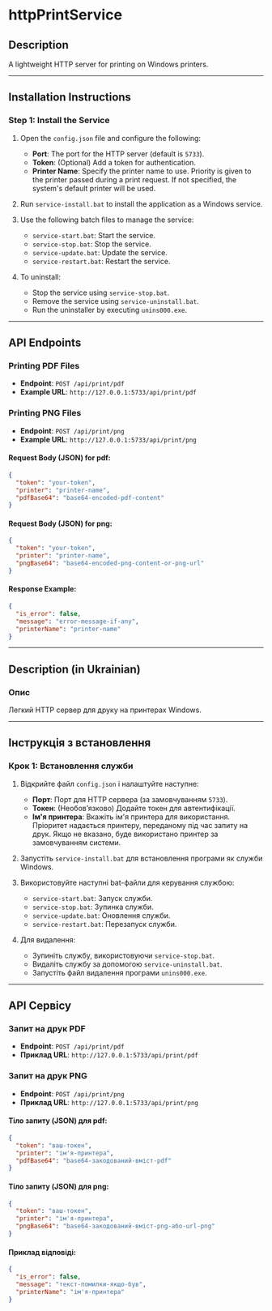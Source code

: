 # httpPrintService

## Description
A lightweight HTTP server for printing on Windows printers.

---

## Installation Instructions

### Step 1: Install the Service
1. Open the `config.json` file and configure the following:
   - **Port**: The port for the HTTP server (default is `5733`).
   - **Token**: (Optional) Add a token for authentication.
   - **Printer Name**: Specify the printer name to use. Priority is given to the printer passed during a print request. If not specified, the system's default printer will be used.

2. Run `service-install.bat` to install the application as a Windows service.

3. Use the following batch files to manage the service:
   - `service-start.bat`: Start the service.
   - `service-stop.bat`: Stop the service.
   - `service-update.bat`: Update the service.
   - `service-restart.bat`: Restart the service.

4. To uninstall:
   - Stop the service using `service-stop.bat`.
   - Remove the service using `service-uninstall.bat`.
   - Run the uninstaller by executing `unins000.exe`.

---

## API Endpoints

### Printing PDF Files
- **Endpoint**: `POST /api/print/pdf`
- **Example URL**: `http://127.0.0.1:5733/api/print/pdf`

### Printing PNG Files
- **Endpoint**: `POST /api/print/png`
- **Example URL**: `http://127.0.0.1:5733/api/print/png`

#### Request Body (JSON) for pdf:
```json
{
  "token": "your-token",
  "printer": "printer-name",
  "pdfBase64": "base64-encoded-pdf-content"
}
```

#### Request Body (JSON) for png:
```json
{
  "token": "your-token",
  "printer": "printer-name",
  "pngBase64": "base64-encoded-png-content-or-png-url"
}
```

#### Response Example:
```json
{
  "is_error": false,
  "message": "error-message-if-any",
  "printerName": "printer-name"
}
```

---

## Description (in Ukrainian)

### Опис
Легкий HTTP сервер для друку на принтерах Windows.

---

## Інструкція з встановлення

### Крок 1: Встановлення служби
1. Відкрийте файл `config.json` і налаштуйте наступне:
   - **Порт**: Порт для HTTP сервера (за замовчуванням `5733`).
   - **Токен**: (Необов’язково) Додайте токен для автентифікації.
   - **Ім'я принтера**: Вкажіть ім'я принтера для використання. Пріоритет надається принтеру, переданому під час запиту на друк. Якщо не вказано, буде використано принтер за замовчуванням системи.

2. Запустіть `service-install.bat` для встановлення програми як служби Windows.

3. Використовуйте наступні bat-файли для керування службою:
   - `service-start.bat`: Запуск служби.
   - `service-stop.bat`: Зупинка служби.
   - `service-update.bat`: Оновлення служби.
   - `service-restart.bat`: Перезапуск служби.

4. Для видалення:
   - Зупиніть службу, використовуючи `service-stop.bat`.
   - Видаліть службу за допомогою `service-uninstall.bat`.
   - Запустіть файл видалення програми `unins000.exe`.

---

## API Сервісу

### Запит на друк PDF
- **Endpoint**: `POST /api/print/pdf`
- **Приклад URL**: `http://127.0.0.1:5733/api/print/pdf`

### Запит на друк PNG
- **Endpoint**: `POST /api/print/png`
- **Приклад URL**: `http://127.0.0.1:5733/api/print/png`

#### Тіло запиту (JSON) для pdf:
```json
{
  "token": "ваш-токен",
  "printer": "ім'я-принтера",
  "pdfBase64": "base64-закодований-вміст-pdf"
}
```

#### Тіло запиту (JSON) для png:
```json
{
  "token": "ваш-токен",
  "printer": "ім'я-принтера",
  "pngBase64": "base64-закодований-вміст-png-або-url-png"
}
```

#### Приклад відповіді:
```json
{
  "is_error": false,
  "message": "текст-помилки-якщо-був",
  "printerName": "ім'я-принтера"
}
```

